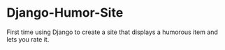Django-Humor-Site
=================

First time using Django to create a site that displays a humorous item and lets you rate it.